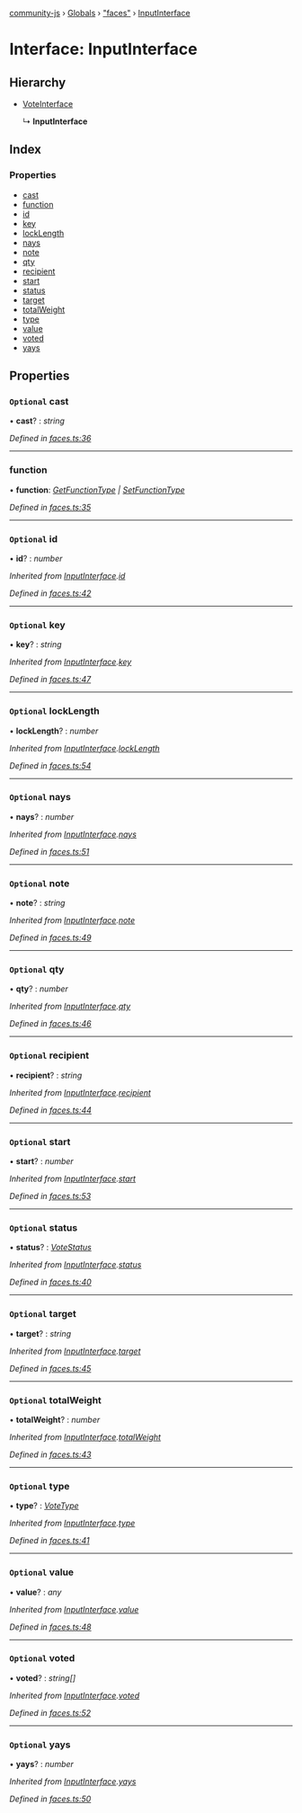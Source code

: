 [community-js](../README.md) › [Globals](../globals.md) › ["faces"](../modules/_faces_.md) › [InputInterface](_faces_.inputinterface.md)

# Interface: InputInterface

## Hierarchy

* [VoteInterface](_faces_.voteinterface.md)

  ↳ **InputInterface**

## Index

### Properties

* [cast](_faces_.inputinterface.md#optional-cast)
* [function](_faces_.inputinterface.md#function)
* [id](_faces_.inputinterface.md#optional-id)
* [key](_faces_.inputinterface.md#optional-key)
* [lockLength](_faces_.inputinterface.md#optional-locklength)
* [nays](_faces_.inputinterface.md#optional-nays)
* [note](_faces_.inputinterface.md#optional-note)
* [qty](_faces_.inputinterface.md#optional-qty)
* [recipient](_faces_.inputinterface.md#optional-recipient)
* [start](_faces_.inputinterface.md#optional-start)
* [status](_faces_.inputinterface.md#optional-status)
* [target](_faces_.inputinterface.md#optional-target)
* [totalWeight](_faces_.inputinterface.md#optional-totalweight)
* [type](_faces_.inputinterface.md#optional-type)
* [value](_faces_.inputinterface.md#optional-value)
* [voted](_faces_.inputinterface.md#optional-voted)
* [yays](_faces_.inputinterface.md#optional-yays)

## Properties

### `Optional` cast

• **cast**? : *string*

*Defined in [faces.ts:36](https://github.com/CommunityXYZ/community-js/blob/4577aac/src/faces.ts#L36)*

___

###  function

• **function**: *[GetFunctionType](../modules/_faces_.md#getfunctiontype) | [SetFunctionType](../modules/_faces_.md#setfunctiontype)*

*Defined in [faces.ts:35](https://github.com/CommunityXYZ/community-js/blob/4577aac/src/faces.ts#L35)*

___

### `Optional` id

• **id**? : *number*

*Inherited from [InputInterface](_faces_.inputinterface.md).[id](_faces_.inputinterface.md#optional-id)*

*Defined in [faces.ts:42](https://github.com/CommunityXYZ/community-js/blob/4577aac/src/faces.ts#L42)*

___

### `Optional` key

• **key**? : *string*

*Inherited from [InputInterface](_faces_.inputinterface.md).[key](_faces_.inputinterface.md#optional-key)*

*Defined in [faces.ts:47](https://github.com/CommunityXYZ/community-js/blob/4577aac/src/faces.ts#L47)*

___

### `Optional` lockLength

• **lockLength**? : *number*

*Inherited from [InputInterface](_faces_.inputinterface.md).[lockLength](_faces_.inputinterface.md#optional-locklength)*

*Defined in [faces.ts:54](https://github.com/CommunityXYZ/community-js/blob/4577aac/src/faces.ts#L54)*

___

### `Optional` nays

• **nays**? : *number*

*Inherited from [InputInterface](_faces_.inputinterface.md).[nays](_faces_.inputinterface.md#optional-nays)*

*Defined in [faces.ts:51](https://github.com/CommunityXYZ/community-js/blob/4577aac/src/faces.ts#L51)*

___

### `Optional` note

• **note**? : *string*

*Inherited from [InputInterface](_faces_.inputinterface.md).[note](_faces_.inputinterface.md#optional-note)*

*Defined in [faces.ts:49](https://github.com/CommunityXYZ/community-js/blob/4577aac/src/faces.ts#L49)*

___

### `Optional` qty

• **qty**? : *number*

*Inherited from [InputInterface](_faces_.inputinterface.md).[qty](_faces_.inputinterface.md#optional-qty)*

*Defined in [faces.ts:46](https://github.com/CommunityXYZ/community-js/blob/4577aac/src/faces.ts#L46)*

___

### `Optional` recipient

• **recipient**? : *string*

*Inherited from [InputInterface](_faces_.inputinterface.md).[recipient](_faces_.inputinterface.md#optional-recipient)*

*Defined in [faces.ts:44](https://github.com/CommunityXYZ/community-js/blob/4577aac/src/faces.ts#L44)*

___

### `Optional` start

• **start**? : *number*

*Inherited from [InputInterface](_faces_.inputinterface.md).[start](_faces_.inputinterface.md#optional-start)*

*Defined in [faces.ts:53](https://github.com/CommunityXYZ/community-js/blob/4577aac/src/faces.ts#L53)*

___

### `Optional` status

• **status**? : *[VoteStatus](../modules/_faces_.md#votestatus)*

*Inherited from [InputInterface](_faces_.inputinterface.md).[status](_faces_.inputinterface.md#optional-status)*

*Defined in [faces.ts:40](https://github.com/CommunityXYZ/community-js/blob/4577aac/src/faces.ts#L40)*

___

### `Optional` target

• **target**? : *string*

*Inherited from [InputInterface](_faces_.inputinterface.md).[target](_faces_.inputinterface.md#optional-target)*

*Defined in [faces.ts:45](https://github.com/CommunityXYZ/community-js/blob/4577aac/src/faces.ts#L45)*

___

### `Optional` totalWeight

• **totalWeight**? : *number*

*Inherited from [InputInterface](_faces_.inputinterface.md).[totalWeight](_faces_.inputinterface.md#optional-totalweight)*

*Defined in [faces.ts:43](https://github.com/CommunityXYZ/community-js/blob/4577aac/src/faces.ts#L43)*

___

### `Optional` type

• **type**? : *[VoteType](../modules/_faces_.md#votetype)*

*Inherited from [InputInterface](_faces_.inputinterface.md).[type](_faces_.inputinterface.md#optional-type)*

*Defined in [faces.ts:41](https://github.com/CommunityXYZ/community-js/blob/4577aac/src/faces.ts#L41)*

___

### `Optional` value

• **value**? : *any*

*Inherited from [InputInterface](_faces_.inputinterface.md).[value](_faces_.inputinterface.md#optional-value)*

*Defined in [faces.ts:48](https://github.com/CommunityXYZ/community-js/blob/4577aac/src/faces.ts#L48)*

___

### `Optional` voted

• **voted**? : *string[]*

*Inherited from [InputInterface](_faces_.inputinterface.md).[voted](_faces_.inputinterface.md#optional-voted)*

*Defined in [faces.ts:52](https://github.com/CommunityXYZ/community-js/blob/4577aac/src/faces.ts#L52)*

___

### `Optional` yays

• **yays**? : *number*

*Inherited from [InputInterface](_faces_.inputinterface.md).[yays](_faces_.inputinterface.md#optional-yays)*

*Defined in [faces.ts:50](https://github.com/CommunityXYZ/community-js/blob/4577aac/src/faces.ts#L50)*
